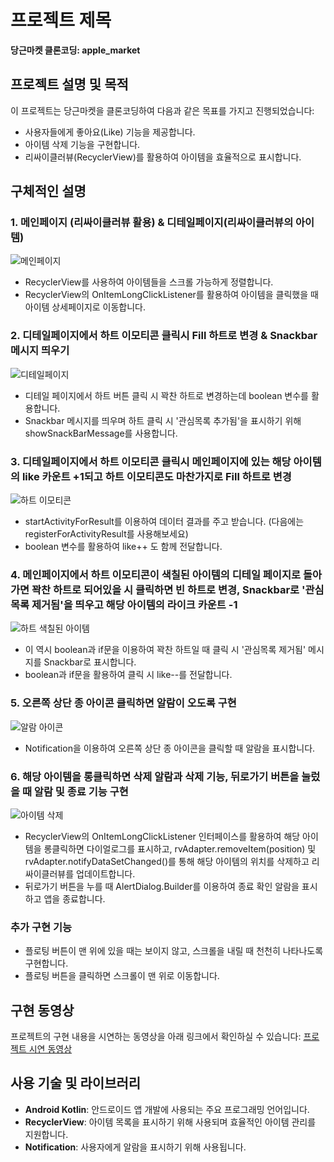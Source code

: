 # 프로젝트 제목

**당근마켓 클론코딩: apple_market**

## 프로젝트 설명 및 목적

이 프로젝트는 당근마켓을 클론코딩하여 다음과 같은 목표를 가지고 진행되었습니다:
- 사용자들에게 좋아요(Like) 기능을 제공합니다.
- 아이템 삭제 기능을 구현합니다.
- 리싸이클러뷰(RecyclerView)를 활용하여 아이템을 효율적으로 표시합니다.


## 구체적인 설명

### 1. 메인페이지 (리싸이클러뷰 활용) & 디테일페이지(리싸이클러뷰의 아이템)

![메인페이지](https://github.com/boradorying/appleMarket/assets/136980408/ec62037b-326e-4356-9fdb-f6bf1ca5d269)

- RecyclerView를 사용하여 아이템들을 스크롤 가능하게 정렬합니다.
- RecyclerView의 OnItemLongClickListener를 활용하여 아이템을 클릭했을 때 아이템 상세페이지로 이동합니다.

### 2. 디테일페이지에서 하트 이모티콘 클릭시 Fill 하트로 변경 & Snackbar 메시지 띄우기

![디테일페이지](https://github.com/boradorying/appleMarket/assets/136980408/2f209244-4e71-4f81-afb7-d58d1adc896b)

- 디테일 페이지에서 하트 버튼 클릭 시 꽉찬 하트로 변경하는데 boolean 변수를 활용합니다.
- Snackbar 메시지를 띄우며 하트 클릭 시 '관심목록 추가됨'을 표시하기 위해 showSnackBarMessage를 사용합니다.

### 3. 디테일페이지에서 하트 이모티콘 클릭시 메인페이지에 있는 해당 아이템의 like 카운트 +1되고 하트 이모티콘도 마찬가지로 Fill 하트로 변경

![하트 이모티콘](https://github.com/boradorying/appleMarket/assets/136980408/786a1cf6-57c8-4b6b-aa66-96575bcbce05)

- startActivityForResult를 이용하여 데이터 결과를 주고 받습니다. (다음에는 registerForActivityResult를 사용해보세요)
- boolean 변수를 활용하여 like++ 도 함께 전달합니다.

### 4. 메인페이지에서 하트 이모티콘이 색칠된 아이템의 디테일 페이지로 돌아가면 꽉찬 하트로 되어있을 시 클릭하면 빈 하트로 변경, Snackbar로 '관심목록 제거됨'을 띄우고 해당 아이템의 라이크 카운트 -1

![하트 색칠된 아이템](https://github.com/boradorying/appleMarket/assets/136980408/52edf71f-4bd3-4186-a2c7-58e3ba0d7b88)

- 이 역시 boolean과 if문을 이용하여 꽉찬 하트일 때 클릭 시 '관심목록 제거됨' 메시지를 Snackbar로 표시합니다.
- boolean과 if문을 활용하여 클릭 시 like--를 전달합니다.

### 5. 오른쪽 상단 종 아이콘 클릭하면 알람이 오도록 구현

![알람 아이콘](https://github.com/boradorying/appleMarket/assets/136980408/b815695c-1a69-4a1e-994a-d5eca5671251)

- Notification을 이용하여 오른쪽 상단 종 아이콘을 클릭할 때 알람을 표시합니다.

### 6. 해당 아이템을 롱클릭하면 삭제 알람과 삭제 기능, 뒤로가기 버튼을 눌렀을 때 알람 및 종료 기능 구현

![아이템 삭제](https://github.com/boradorying/appleMarket/assets/136980408/e63ef5cb-0012-4c03-9ca0-4e4b9090db1a)

- RecyclerView의 OnItemLongClickListener 인터페이스를 활용하여 해당 아이템을 롱클릭하면 다이얼로그를 표시하고, rvAdapter.removeItem(position) 및 rvAdapter.notifyDataSetChanged()를 통해 해당 아이템의 위치를 삭제하고 리싸이클러뷰를 업데이트합니다.
- 뒤로가기 버튼을 누를 때 AlertDialog.Builder를 이용하여 종료 확인 알람을 표시하고 앱을 종료합니다.

### 추가 구현 기능

- 플로팅 버튼이 맨 위에 있을 때는 보이지 않고, 스크롤을 내릴 때 천천히 나타나도록 구현합니다.
- 플로팅 버튼을 클릭하면 스크롤이 맨 위로 이동합니다.

## 구현 동영상

프로젝트의 구현 내용을 시연하는 동영상을 아래 링크에서 확인하실 수 있습니다:
[프로젝트 시연 동영상](https://boradoritech-ai.tistory.com/47)

## 사용 기술 및 라이브러리

- **Android Kotlin**: 안드로이드 앱 개발에 사용되는 주요 프로그래밍 언어입니다.
- **RecyclerView**: 아이템 목록을 표시하기 위해 사용되며 효율적인 아이템 관리를 지원합니다.
- **Notification**: 사용자에게 알람을 표시하기 위해 사용됩니다.
